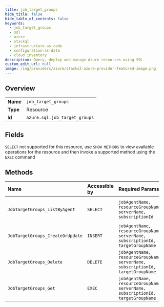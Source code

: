 ```yaml
---
title: job_target_groups
hide_title: false
hide_table_of_contents: false
keywords:
  - job_target_groups
  - sql
  - azure    
  - stackql
  - infrastructure-as-code
  - configuration-as-data
  - cloud inventory
description: Query, deploy and manage Azure resources using SQL
custom_edit_url: null
image: /img/providers/azure/stackql-azure-provider-featured-image.png
---
```

  
    

## Overview
<table><tbody>
<tr><td><b>Name</b></td><td><code>job_target_groups</code></td></tr>
<tr><td><b>Type</b></td><td>Resource</td></tr>
<tr><td><b>Id</b></td><td><code>azure.sql.job_target_groups</code></td></tr>
</tbody></table>

## Fields
`SELECT` not supported for this resource, use `SHOW METHODS` to view available operations for the resource and then invoke a supported method using the `EXEC` command  
## Methods
| Name | Accessible by | Required Params | Description |
|:-----|:--------------|:----------------|:------------|
| `JobTargetGroups_ListByAgent` | `SELECT` | `jobAgentName, resourceGroupName, serverName, subscriptionId` | Gets all target groups in an agent. |
| `JobTargetGroups_CreateOrUpdate` | `INSERT` | `jobAgentName, resourceGroupName, serverName, subscriptionId, targetGroupName` | Creates or updates a target group. |
| `JobTargetGroups_Delete` | `DELETE` | `jobAgentName, resourceGroupName, serverName, subscriptionId, targetGroupName` | Deletes a target group. |
| `JobTargetGroups_Get` | `EXEC` | `jobAgentName, resourceGroupName, serverName, subscriptionId, targetGroupName` | Gets a target group. |
